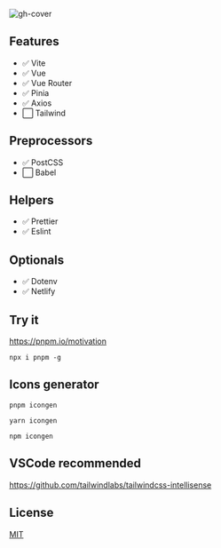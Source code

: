 ![gh-cover](https://user-images.githubusercontent.com/25357754/199942788-33ff28c3-2061-460b-8a4c-49620bc6dbc3.png)

## Features

-  :white_check_mark: Vite
-  :white_check_mark: Vue
-  :white_check_mark: Vue Router
-  :white_check_mark: Pinia
-  :white_check_mark: Axios
-  :white_large_square: Tailwind

## Preprocessors

-  :white_check_mark: PostCSS
-  :white_large_square: Babel

## Helpers

-  :white_check_mark: Prettier
-  :white_check_mark: Eslint

## Optionals

-  :white_check_mark: Dotenv
-  :white_check_mark: Netlify

## Try it

https://pnpm.io/motivation

```
npx i pnpm -g
```

## Icons generator

```
pnpm icongen
```

```
yarn icongen
```

```
npm icongen
```

## VSCode recommended

https://github.com/tailwindlabs/tailwindcss-intellisense

## License

[MIT](https://github.com/72fcosta/vue-vite-tailwind-starter/blob/master/LICENSE)
